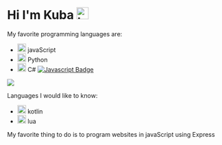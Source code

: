 # Hi I'm Kuba <img src="https://user-images.githubusercontent.com/1303154/88677602-1635ba80-d120-11ea-84d8-d263ba5fc3c0.gif" width="28px" height="28px" alt="hi">

My favorite programming languages are: 
- <img height=20 src="https://cdn.jsdelivr.net/gh/devicons/devicon/icons/javascript/javascript-original.svg" /> javaScript
- <img height=20 src="https://cdn.jsdelivr.net/gh/devicons/devicon/icons/python/python-original.svg"/> Python
- <img height=20 src="https://cdn.jsdelivr.net/gh/devicons/devicon/icons/csharp/csharp-original.svg" /> C#
[![Javascript Badge](https://img.shields.io/badge/-Javascript-F0DB4F?style=for-the-badge&labelColor=black&logo=javascript&logoColor=F0DB4F)](#)
<img src="https://github-readme-stats.vercel.app/api/top-langs?username=KubaZary1&show_icons=true&theme=dark"/>

Languages I would like to know: 
- <img height=20 src="https://cdn.jsdelivr.net/gh/devicons/devicon/icons/kotlin/kotlin-plain.svg" /> kotlin
- <img height=20 src="https://cdn.jsdelivr.net/gh/devicons/devicon/icons/lua/lua-original.svg" /> lua

My favorite thing to do is to program websites in javaScript using Express
